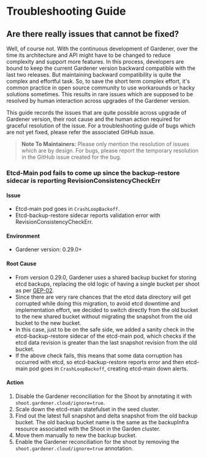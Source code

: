# Troubleshooting Guide

## Are there really issues that cannot be fixed?

Well, of course not. With the continuous development of Gardener, over the time its architecture and API might have to be changed to reduce complexity and support more features. In this process, developers are bound to keep the current Gardener version backward compatible with the last two releases. But maintaining backward compatibility is quite the complex and effortful task. So, to save the short term complex effort, it's common practice in open source community to use workarounds or hacky solutions sometimes. This results in rare issues which are supposed to be resolved by human interaction across upgrades of the Gardener version.

This guide records the issues that are quite possible across upgrade of Gardener version, their root cause and the human action required for graceful resolution of the issue. For a troubleshooting guide of bugs which are not yet fixed, please refer the associated GitHub issue.

> **Note To Maintainers:** Please only mention the resolution of issues which are by design. For bugs, please report the temporary resolution in the GitHub issue created for the bug.

### Etcd-Main pod fails to come up since the backup-restore sidecar is reporting RevisionConsistencyCheckErr

#### Issue

- Etcd-main pod goes in `CrashLoopBackoff`.
- Etcd-backup-restore sidecar reports validation error with RevisionConsistencyCheckErr.

#### Environment

- Gardener version: 0.29.0+

#### Root Cause

- From version 0.29.0, Gardener uses a shared backup bucket for storing etcd backups, replacing the old logic of having a single bucket per shoot as per [GEP-02](../proposals/02-backupinfra.md).
- Since there are very rare chances that the etcd data directory will get corrupted while doing this migration, to avoid etcd downtime and implementation effort, we decided to switch directly from the old bucket to the new shared bucket without migrating the snapshot from the old bucket to the new bucket.
- In this case, just to be on the safe side, we added a sanity check in the etcd-backup-restore sidecar of the etcd-main pod, which checks if the etcd data revision is greater than the last snapshot revision from the old bucket.
- If the above check fails, this means that some data corruption has occurred with etcd, so etcd-backup-restore reports error and then etcd-main pod goes in `CrashLoopBackoff`, creating etcd-main down alerts.

#### Action

1. Disable the Gardener reconciliation for the Shoot by annotating it with `shoot.gardener.cloud/ignore=true`.
2. Scale down the etcd-main statefulset in the seed cluster.
3. Find out the latest full snapshot and delta snapshot from the old backup bucket. The old backup bucket name is the same as the backupInfra resource associated with the Shoot in the Garden cluster.
4. Move them manually to new the backup bucket.
5. Enable the Gardener reconciliation for the shoot by removing the `shoot.gardener.cloud/ignore=true` annotation.
